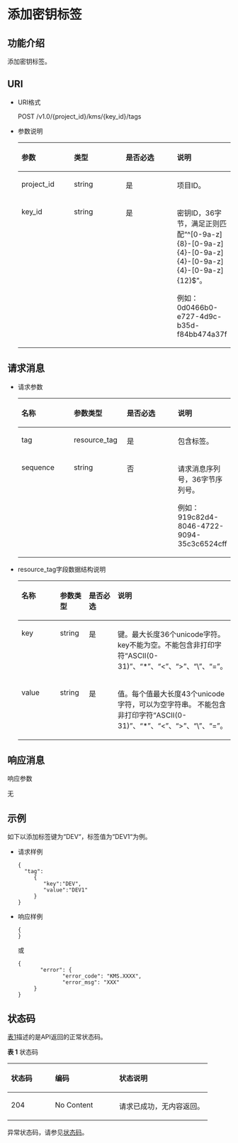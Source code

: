 # 添加密钥标签<a name="dew_02_0046"></a>

## 功能介绍<a name="section912191015404"></a>

添加密钥标签。

## URI<a name="section19957618204018"></a>

-   URI格式

    POST /v1.0/\{project\_id\}/kms/\{key\_id\}/tags

-   参数说明

    <a name="table17974014153316"></a>
    <table><thead align="left"><tr id="row3976714153316"><th class="cellrowborder" valign="top" width="25%" id="mcps1.1.5.1.1"><p id="p173876524112"><a name="p173876524112"></a><a name="p173876524112"></a>参数</p>
    </th>
    <th class="cellrowborder" valign="top" width="25%" id="mcps1.1.5.1.2"><p id="p1938714516411"><a name="p1938714516411"></a><a name="p1938714516411"></a>类型</p>
    </th>
    <th class="cellrowborder" valign="top" width="25%" id="mcps1.1.5.1.3"><p id="p262845744110"><a name="p262845744110"></a><a name="p262845744110"></a>是否必选</p>
    </th>
    <th class="cellrowborder" valign="top" width="25%" id="mcps1.1.5.1.4"><p id="p11389195204114"><a name="p11389195204114"></a><a name="p11389195204114"></a>说明</p>
    </th>
    </tr>
    </thead>
    <tbody><tr id="row29761214103314"><td class="cellrowborder" valign="top" width="25%" headers="mcps1.1.5.1.1 "><p id="p338945184111"><a name="p338945184111"></a><a name="p338945184111"></a>project_id</p>
    </td>
    <td class="cellrowborder" valign="top" width="25%" headers="mcps1.1.5.1.2 "><p id="p9389755413"><a name="p9389755413"></a><a name="p9389755413"></a>string</p>
    </td>
    <td class="cellrowborder" valign="top" width="25%" headers="mcps1.1.5.1.3 "><p id="p917437134211"><a name="p917437134211"></a><a name="p917437134211"></a>是</p>
    </td>
    <td class="cellrowborder" valign="top" width="25%" headers="mcps1.1.5.1.4 "><p id="p103893514112"><a name="p103893514112"></a><a name="p103893514112"></a>项目ID。</p>
    </td>
    </tr>
    <tr id="row997631410332"><td class="cellrowborder" valign="top" width="25%" headers="mcps1.1.5.1.1 "><p id="p33891452417"><a name="p33891452417"></a><a name="p33891452417"></a>key_id</p>
    </td>
    <td class="cellrowborder" valign="top" width="25%" headers="mcps1.1.5.1.2 "><p id="p17389175114120"><a name="p17389175114120"></a><a name="p17389175114120"></a>string</p>
    </td>
    <td class="cellrowborder" valign="top" width="25%" headers="mcps1.1.5.1.3 "><p id="p20443118194218"><a name="p20443118194218"></a><a name="p20443118194218"></a>是</p>
    </td>
    <td class="cellrowborder" valign="top" width="25%" headers="mcps1.1.5.1.4 "><p id="p1838925194110"><a name="p1838925194110"></a><a name="p1838925194110"></a>密钥ID，36字节，满足正则匹配<span class="parmvalue" id="parmvalue18605141612419"><a name="parmvalue18605141612419"></a><a name="parmvalue18605141612419"></a>“^[0-9a-z]{8}-[0-9a-z]{4}-[0-9a-z]{4}-[0-9a-z]{4}-[0-9a-z]{12}$”</span>。</p>
    <p id="p1138935114119"><a name="p1138935114119"></a><a name="p1138935114119"></a>例如：0d0466b0-e727-4d9c-b35d-f84bb474a37f</p>
    </td>
    </tr>
    </tbody>
    </table>


## 请求消息<a name="section141071427144114"></a>

-   请求参数

    <a name="table11568102202317"></a>
    <table><thead align="left"><tr id="row6568162292317"><th class="cellrowborder" valign="top" width="25%" id="mcps1.1.5.1.1"><p id="p1956662252311"><a name="p1956662252311"></a><a name="p1956662252311"></a>名称</p>
    </th>
    <th class="cellrowborder" valign="top" width="25%" id="mcps1.1.5.1.2"><p id="p18568102212236"><a name="p18568102212236"></a><a name="p18568102212236"></a>参数类型</p>
    </th>
    <th class="cellrowborder" valign="top" width="25%" id="mcps1.1.5.1.3"><p id="p1295638152312"><a name="p1295638152312"></a><a name="p1295638152312"></a>是否必选</p>
    </th>
    <th class="cellrowborder" valign="top" width="25%" id="mcps1.1.5.1.4"><p id="p656882232310"><a name="p656882232310"></a><a name="p656882232310"></a>说明</p>
    </th>
    </tr>
    </thead>
    <tbody><tr id="row45681622122314"><td class="cellrowborder" valign="top" width="25%" headers="mcps1.1.5.1.1 "><p id="p1056892252318"><a name="p1056892252318"></a><a name="p1056892252318"></a>tag</p>
    </td>
    <td class="cellrowborder" valign="top" width="25%" headers="mcps1.1.5.1.2 "><p id="p556842222317"><a name="p556842222317"></a><a name="p556842222317"></a>resource_tag</p>
    </td>
    <td class="cellrowborder" valign="top" width="25%" headers="mcps1.1.5.1.3 "><p id="p192971138172319"><a name="p192971138172319"></a><a name="p192971138172319"></a>是</p>
    </td>
    <td class="cellrowborder" valign="top" width="25%" headers="mcps1.1.5.1.4 "><p id="p156862211236"><a name="p156862211236"></a><a name="p156862211236"></a>包含标签。</p>
    </td>
    </tr>
    <tr id="row656473162623"><td class="cellrowborder" valign="top" width="25%" headers="mcps1.1.5.1.1 "><p id="p2243639162757"><a name="p2243639162757"></a><a name="p2243639162757"></a>sequence</p>
    </td>
    <td class="cellrowborder" valign="top" width="25%" headers="mcps1.1.5.1.2 "><p id="p47517094162757"><a name="p47517094162757"></a><a name="p47517094162757"></a>string</p>
    </td>
    <td class="cellrowborder" valign="top" width="25%" headers="mcps1.1.5.1.3 "><p id="p23679401162757"><a name="p23679401162757"></a><a name="p23679401162757"></a>否</p>
    </td>
    <td class="cellrowborder" valign="top" width="25%" headers="mcps1.1.5.1.4 "><p id="p38983337162757"><a name="p38983337162757"></a><a name="p38983337162757"></a>请求消息序列号，36字节序列号。</p>
    <p id="p15305715162757"><a name="p15305715162757"></a><a name="p15305715162757"></a>例如：919c82d4-8046-4722-9094-35c3c6524cff</p>
    </td>
    </tr>
    </tbody>
    </table>

-   resource\_tag字段数据结构说明

    <a name="table1756962210239"></a>
    <table><thead align="left"><tr id="row16568132272312"><th class="cellrowborder" valign="top" width="25%" id="mcps1.1.5.1.1"><p id="p1756820222233"><a name="p1756820222233"></a><a name="p1756820222233"></a>名称</p>
    </th>
    <th class="cellrowborder" valign="top" width="15%" id="mcps1.1.5.1.2"><p id="p8568142252315"><a name="p8568142252315"></a><a name="p8568142252315"></a>参数类型</p>
    </th>
    <th class="cellrowborder" valign="top" width="21%" id="mcps1.1.5.1.3"><p id="p135681422112319"><a name="p135681422112319"></a><a name="p135681422112319"></a>是否必选</p>
    </th>
    <th class="cellrowborder" valign="top" width="39%" id="mcps1.1.5.1.4"><p id="p556842262315"><a name="p556842262315"></a><a name="p556842262315"></a>说明</p>
    </th>
    </tr>
    </thead>
    <tbody><tr id="row135691122122311"><td class="cellrowborder" valign="top" width="25%" headers="mcps1.1.5.1.1 "><p id="p1256819224230"><a name="p1256819224230"></a><a name="p1256819224230"></a>key</p>
    </td>
    <td class="cellrowborder" valign="top" width="15%" headers="mcps1.1.5.1.2 "><p id="p11568162211239"><a name="p11568162211239"></a><a name="p11568162211239"></a>string</p>
    </td>
    <td class="cellrowborder" valign="top" width="21%" headers="mcps1.1.5.1.3 "><p id="p2568322122312"><a name="p2568322122312"></a><a name="p2568322122312"></a>是</p>
    </td>
    <td class="cellrowborder" valign="top" width="39%" headers="mcps1.1.5.1.4 "><p id="p15568922122310"><a name="p15568922122310"></a><a name="p15568922122310"></a>键。最大长度36个unicode字符。 key不能为空。不能包含非打印字符<span class="parmvalue" id="parmvalue11568102232320"><a name="parmvalue11568102232320"></a><a name="parmvalue11568102232320"></a>“ASCII(0-31)”</span>、<span class="parmvalue" id="parmvalue056852212231"><a name="parmvalue056852212231"></a><a name="parmvalue056852212231"></a>“*”</span>、<span class="parmvalue" id="parmvalue15681622202311"><a name="parmvalue15681622202311"></a><a name="parmvalue15681622202311"></a>“&lt;”</span>、<span class="parmvalue" id="parmvalue155688222231"><a name="parmvalue155688222231"></a><a name="parmvalue155688222231"></a>“&gt;”</span>、<span class="parmvalue" id="parmvalue95681322182319"><a name="parmvalue95681322182319"></a><a name="parmvalue95681322182319"></a>“\”</span>、<span class="parmvalue" id="parmvalue1256816222234"><a name="parmvalue1256816222234"></a><a name="parmvalue1256816222234"></a>“=”</span>。</p>
    </td>
    </tr>
    <tr id="row0569112232318"><td class="cellrowborder" valign="top" width="25%" headers="mcps1.1.5.1.1 "><p id="p15569522202313"><a name="p15569522202313"></a><a name="p15569522202313"></a>value</p>
    </td>
    <td class="cellrowborder" valign="top" width="15%" headers="mcps1.1.5.1.2 "><p id="p11569152216230"><a name="p11569152216230"></a><a name="p11569152216230"></a>string</p>
    </td>
    <td class="cellrowborder" valign="top" width="21%" headers="mcps1.1.5.1.3 "><p id="p13569122214230"><a name="p13569122214230"></a><a name="p13569122214230"></a>是</p>
    </td>
    <td class="cellrowborder" valign="top" width="39%" headers="mcps1.1.5.1.4 "><p id="p1056942262319"><a name="p1056942262319"></a><a name="p1056942262319"></a>值。每个值最大长度43个unicode字符，可以为空字符串。 不能包含非打印字符<span class="parmvalue" id="parmvalue1056972202319"><a name="parmvalue1056972202319"></a><a name="parmvalue1056972202319"></a>“ASCII(0-31)”</span>、<span class="parmvalue" id="parmvalue19569522152312"><a name="parmvalue19569522152312"></a><a name="parmvalue19569522152312"></a>“*”</span>、<span class="parmvalue" id="parmvalue6569102219232"><a name="parmvalue6569102219232"></a><a name="parmvalue6569102219232"></a>“&lt;”</span>、<span class="parmvalue" id="parmvalue14569202282314"><a name="parmvalue14569202282314"></a><a name="parmvalue14569202282314"></a>“&gt;”</span>、<span class="parmvalue" id="parmvalue2569182232313"><a name="parmvalue2569182232313"></a><a name="parmvalue2569182232313"></a>“\”</span>、<span class="parmvalue" id="parmvalue1656914229234"><a name="parmvalue1656914229234"></a><a name="parmvalue1656914229234"></a>“=”</span>。</p>
    </td>
    </tr>
    </tbody>
    </table>


## 响应消息<a name="section85549592421"></a>

响应参数

无

## 示例<a name="section166631211114317"></a>

如下以添加标签键为“DEV“，标签值为“DEV1“为例。

-   请求样例

    ```
    {   
      "tag":
         {  
            "key":"DEV",
            "value":"DEV1"
         }
    }
    ```

-   响应样例

    ```
    { 
    }
    ```

    或

    ```
    {    
           "error": {        
                  "error_code": "KMS.XXXX",        
                  "error_msg": "XXX"     
         } 
    }
    ```


## 状态码<a name="section192111133389"></a>

[表1](#dew_02_0045_table3885195311010)描述的是API返回的正常状态码。

**表 1**  状态码

<a name="dew_02_0045_table3885195311010"></a>
<table><thead align="left"><tr id="dew_02_0045_row08858533011"><th class="cellrowborder" valign="top" width="22%" id="mcps1.2.4.1.1"><p id="dew_02_0045_p18885105310016"><a name="dew_02_0045_p18885105310016"></a><a name="dew_02_0045_p18885105310016"></a>状态码</p>
</th>
<th class="cellrowborder" valign="top" width="32%" id="mcps1.2.4.1.2"><p id="dew_02_0045_p488513536011"><a name="dew_02_0045_p488513536011"></a><a name="dew_02_0045_p488513536011"></a>编码</p>
</th>
<th class="cellrowborder" valign="top" width="46%" id="mcps1.2.4.1.3"><p id="dew_02_0045_p188852531708"><a name="dew_02_0045_p188852531708"></a><a name="dew_02_0045_p188852531708"></a>状态说明</p>
</th>
</tr>
</thead>
<tbody><tr id="dew_02_0045_row6885125316018"><td class="cellrowborder" valign="top" width="22%" headers="mcps1.2.4.1.1 "><p id="dew_02_0045_p188851853102"><a name="dew_02_0045_p188851853102"></a><a name="dew_02_0045_p188851853102"></a>204</p>
</td>
<td class="cellrowborder" valign="top" width="32%" headers="mcps1.2.4.1.2 "><p id="dew_02_0045_p2123920113816"><a name="dew_02_0045_p2123920113816"></a><a name="dew_02_0045_p2123920113816"></a>No Content</p>
</td>
<td class="cellrowborder" valign="top" width="46%" headers="mcps1.2.4.1.3 "><p id="dew_02_0045_p151239205384"><a name="dew_02_0045_p151239205384"></a><a name="dew_02_0045_p151239205384"></a>请求已成功，无内容返回。</p>
</td>
</tr>
</tbody>
</table>

异常状态码，请参见[状态码](状态码.md)。

